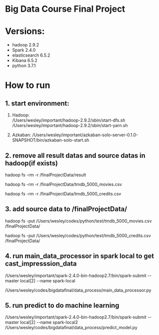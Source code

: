 # Big Data Course Final Project

# Versions:
- hadoop 2.9.2
- Spark 2.4.0
- elasticsearch 6.5.2
- Kibana 6.5.2
- python 3.7.1

# How to run 
## 1. start environment:
1) Hadoop:  
/Users/wesley/important/hadoop-2.9.2/sbin/start-dfs.sh  
/Users/wesley/important/hadoop-2.9.2/sbin/start-yarn.sh  

2) Azkaban:
/Users/wesley/important/azkaban-solo-server-0.1.0-SNAPSHOT/bin/azkaban-solo-start.sh

## 2. remove all result datas and source datas in hadoop(if exists)
  
hadoop fs -rm -r /finalProjectData/result  

hadoop fs -rm -r /finalProjectData/tmdb_5000_movies.csv  

hadoop fs -rm -r /finalProjectData/tmdb_5000_credits.csv

## 3. add source data to /finalProjectData/  

hadoop fs -put /Users/wesley/codes/python/test/tmdb_5000_movies.csv /finalProjectData/  

hadoop fs -put /Users/wesley/codes/python/test/tmdb_5000_credits.csv /finalProjectData/

## 4. run main_data_processor in spark local to get cast_impresssion_data  

/Users/wesley/important/spark-2.4.0-bin-hadoop2.7/bin/spark-submit --master local[2] --name spark-local  

/Users/wesley/codes/bigdatafinal/data_process/main_data_processor.py

## 5. run predict to do machine learning
/Users/wesley/important/spark-2.4.0-bin-hadoop2.7/bin/spark-submit --master local[2] --name spark-local2 /Users/wesley/codes/bigdatafinal/data_process/predict_model.py
